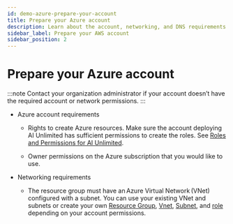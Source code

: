 ```yaml
---
id: demo-azure-prepare-your-account
title: Prepare your Azure account
description: Learn about the account, networking, and DNS requirements before deploying AI Unlimited on Azure. 
sidebar_label: Prepare your AWS account 
sidebar_position: 2
---
```


# Prepare your Azure account

:::note
Contact your organization administrator if your account doesn’t have the required account or network permissions. 
:::

-  Azure account requirements 

    - Rights to create Azure resources. Make sure the account deploying AI Unlimited has sufficient permissions to create the roles. See [Roles and Permissions for AI Unlimited](/install-ai-unlimited/demo/Azure/azure-create-custom-role.md).

    - Owner permissions on the Azure subscription that you would like to use. 

- Networking requirements 

    - The resource group must have an Azure Virtual Network (VNet) configured with a subnet. You can use your existing VNet and subnets or create your own [Resource Group](https://learn.microsoft.com/en-us/azure/azure-resource-manager/management/manage-resource-groups-portal), [Vnet](https://learn.microsoft.com/en-us/azure/virtual-network/quick-create-portal), [Subnet](https://learn.microsoft.com/en-us/azure/virtual-network/virtual-network-manage-subnet?tabs=azure-portal), and [role](https://learn.microsoft.com/en-us/azure/role-based-access-control/custom-roles) depending on your account permissions.  




